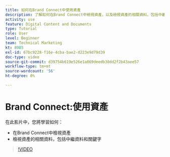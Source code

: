 ```yaml
---
title: 如何在Brand Connect中使用資產
description: 了解如何在Brand Connect中檢視資產，以及檢視資產的相關資料，包括中繼資料和關鍵字 [!UICONTROL Workfront DAM].
activity: use
feature: Digital Content and Documents
type: Tutorial
role: User
level: Beginner
team: Technical Marketing
kt: 8985
exl-id: 67bc9228-f16e-4cba-bae2-d223e9d79d39
doc-type: video
source-git-commit: d39754b619e526e1a869deedb38dd2f2b43aee57
workflow-type: tm+mt
source-wordcount: '56'
ht-degree: 0%

---
```


# Brand Connect:使用資產

在此影片中，您將學習如何：

* 在Brand Connect中檢視資產
* 檢視資產的相關資料，包括中繼資料和關鍵字

>[!VIDEO](https://video.tv.adobe.com/v/335247/?quality=12)
